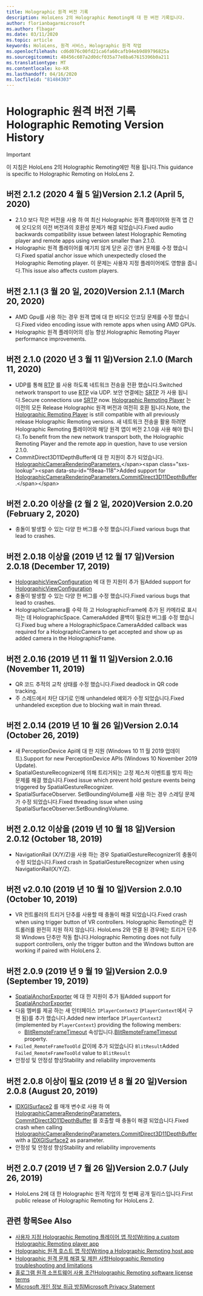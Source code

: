 ```yaml
---
title: Holographic 원격 버전 기록
description: HoloLens 2의 Holographic Remoting에 대 한 버전 기록입니다.
author: florianbagarmicrosoft
ms.author: flbagar
ms.date: 03/11/2020
ms.topic: article
keywords: HoloLens, 원격 서비스, Holographic 원격 작업
ms.openlocfilehash: cd6d076c00fd21ca6fa60cafb94eb9d89796825a
ms.sourcegitcommit: 48456c607a2d0dcf035a77e8ba67615396b0a211
ms.translationtype: MT
ms.contentlocale: ko-KR
ms.lasthandoff: 04/16/2020
ms.locfileid: "81484303"
---
```

# <a name="holographic-remoting-version-history"></a><span data-ttu-id="f8eaa-104">Holographic 원격 버전 기록</span><span class="sxs-lookup"><span data-stu-id="f8eaa-104">Holographic Remoting Version History</span></span>

> [!IMPORTANT]
> <span data-ttu-id="f8eaa-105">이 지침은 HoloLens 2의 Holographic Remoting에만 적용 됩니다.</span><span class="sxs-lookup"><span data-stu-id="f8eaa-105">This guidance is specific to Holographic Remoting on HoloLens 2.</span></span>

## <a name="version-212-april-5-2020"></a><span data-ttu-id="f8eaa-106">버전 2.1.2 (2020 4 월 5 일)<a name="v2.1.2"></a></span><span class="sxs-lookup"><span data-stu-id="f8eaa-106">Version 2.1.2 (April 5, 2020) <a name="v2.1.2"></a></span></span>
* <span data-ttu-id="f8eaa-107">2\.1.0 보다 작은 버전을 사용 하 여 최신 Holographic 원격 플레이어와 원격 앱 간에 오디오의 이전 버전과의 호환성 문제가 해결 되었습니다.</span><span class="sxs-lookup"><span data-stu-id="f8eaa-107">Fixed audio backwards compatibility issue between latest Holographic Remoting player and remote apps using version smaller than 2.1.0.</span></span>
* <span data-ttu-id="f8eaa-108">Holographic 원격 플레이어를 예기치 않게 닫은 공간 앵커 문제를 수정 했습니다.</span><span class="sxs-lookup"><span data-stu-id="f8eaa-108">Fixed spatial anchor issue which unexpectedly closed the Holographic Remoting player.</span></span> <span data-ttu-id="f8eaa-109">이 문제는 사용자 지정 플레이어에도 영향을 줍니다.</span><span class="sxs-lookup"><span data-stu-id="f8eaa-109">This issue also affects custom players.</span></span>

## <a name="version-211-march-20-2020"></a><span data-ttu-id="f8eaa-110">버전 2.1.1 (3 월 20 일, 2020)<a name="v2.1.1"></a></span><span class="sxs-lookup"><span data-stu-id="f8eaa-110">Version 2.1.1 (March 20, 2020) <a name="v2.1.1"></a></span></span>
* <span data-ttu-id="f8eaa-111">AMD Gpu를 사용 하는 경우 원격 앱에 대 한 비디오 인코딩 문제를 수정 했습니다.</span><span class="sxs-lookup"><span data-stu-id="f8eaa-111">Fixed video encoding issue with remote apps when using AMD GPUs.</span></span>
* <span data-ttu-id="f8eaa-112">Holographic 원격 플레이어의 성능 향상.</span><span class="sxs-lookup"><span data-stu-id="f8eaa-112">Holographic Remoting Player performance improvements.</span></span>

## <a name="version-210-march-11-2020"></a><span data-ttu-id="f8eaa-113">버전 2.1.0 (2020 년 3 월 11 일)<a name="v2.1.0"></a></span><span class="sxs-lookup"><span data-stu-id="f8eaa-113">Version 2.1.0 (March 11, 2020) <a name="v2.1.0"></a></span></span>
* <span data-ttu-id="f8eaa-114">UDP를 통해 [RTP](https://en.wikipedia.org/wiki/Real-time_Transport_Protocol) 를 사용 하도록 네트워크 전송을 전환 했습니다.</span><span class="sxs-lookup"><span data-stu-id="f8eaa-114">Switched network transport to use [RTP](https://en.wikipedia.org/wiki/Real-time_Transport_Protocol) via UDP.</span></span> <span data-ttu-id="f8eaa-115">보안 연결에는 [SRTP](https://en.wikipedia.org/wiki/Secure_Real-time_Transport_Protocol) 가 사용 됩니다.</span><span class="sxs-lookup"><span data-stu-id="f8eaa-115">Secure connections use [SRTP](https://en.wikipedia.org/wiki/Secure_Real-time_Transport_Protocol) now.</span></span> <span data-ttu-id="f8eaa-116">[Holographic Remoting Player](holographic-remoting-player.md) 는 이전의 모든 Release Holographic 원격 버전과 여전히 호환 됩니다.</span><span class="sxs-lookup"><span data-stu-id="f8eaa-116">Note, the [Holographic Remoting Player](holographic-remoting-player.md) is still compatible with all previously release Holographic Remoting versions.</span></span> <span data-ttu-id="f8eaa-117">새 네트워크 전송을 활용 하려면 Holographic Remoting 플레이어와 해당 원격 앱이 버전 2.1.0을 사용 해야 합니다.</span><span class="sxs-lookup"><span data-stu-id="f8eaa-117">To benefit from the new network transport both, the Holographic Remoting Player and the remote app in question, have to use version 2.1.0.</span></span>
* <span data-ttu-id="f8eaa-118">CommitDirect3D11DepthBuffer에 대 한 지원이 추가 되었습니다. [HolographicCameraRenderingParameters.](https://docs.microsoft.com/uwp/api/windows.graphics.holographic.holographiccamerarenderingparameters.commitdirect3d11depthbuffer#Windows_Graphics_Holographic_HolographicCameraRenderingParameters_CommitDirect3D11DepthBuffer_Windows_Graphics_DirectX_Direct3D11_IDirect3DSurface_)</span><span class="sxs-lookup"><span data-stu-id="f8eaa-118">Added support for [HolographicCameraRenderingParameters.CommitDirect3D11DepthBuffer](https://docs.microsoft.com/uwp/api/windows.graphics.holographic.holographiccamerarenderingparameters.commitdirect3d11depthbuffer#Windows_Graphics_Holographic_HolographicCameraRenderingParameters_CommitDirect3D11DepthBuffer_Windows_Graphics_DirectX_Direct3D11_IDirect3DSurface_).</span></span> 

## <a name="version-2020-february-2-2020"></a><span data-ttu-id="f8eaa-119">버전 2.0.20 이상을 (2 월 2 일, 2020)<a name="v2.0.20"></a></span><span class="sxs-lookup"><span data-stu-id="f8eaa-119">Version 2.0.20 (February 2, 2020) <a name="v2.0.20"></a></span></span>
* <span data-ttu-id="f8eaa-120">충돌이 발생할 수 있는 다양 한 버그를 수정 했습니다.</span><span class="sxs-lookup"><span data-stu-id="f8eaa-120">Fixed various bugs that lead to crashes.</span></span>

## <a name="version-2018-december-17-2019"></a><span data-ttu-id="f8eaa-121">버전 2.0.18 이상을 (2019 년 12 월 17 일)<a name="v2.0.18"></a></span><span class="sxs-lookup"><span data-stu-id="f8eaa-121">Version 2.0.18 (December 17, 2019) <a name="v2.0.18"></a></span></span>
* <span data-ttu-id="f8eaa-122">[HolographicViewConfiguration](https://docs.microsoft.com/uwp/api/windows.graphics.holographic.holographicviewconfiguration) 에 대 한 지원이 추가 됨</span><span class="sxs-lookup"><span data-stu-id="f8eaa-122">Added support for [HolographicViewConfiguration](https://docs.microsoft.com/uwp/api/windows.graphics.holographic.holographicviewconfiguration)</span></span>
* <span data-ttu-id="f8eaa-123">충돌이 발생할 수 있는 다양 한 버그를 수정 했습니다.</span><span class="sxs-lookup"><span data-stu-id="f8eaa-123">Fixed various bugs that lead to crashes.</span></span>
* <span data-ttu-id="f8eaa-124">HolographicCamera를 수락 하 고 HolographicFrame에 추가 된 카메라로 표시 하는 데 HolographicSpace. CameraAdded 콜백이 필요한 버그를 수정 했습니다.</span><span class="sxs-lookup"><span data-stu-id="f8eaa-124">Fixed bug where a HolographicSpace.CameraAdded callback was required for a HolographicCamera to get accepted and show up as added camera in the HolographicFrame.</span></span>

## <a name="version-2016-november-11-2019"></a><span data-ttu-id="f8eaa-125">버전 2.0.16 (2019 년 11 월 11 일)<a name="2.0.16"></a></span><span class="sxs-lookup"><span data-stu-id="f8eaa-125">Version 2.0.16 (November 11, 2019) <a name="2.0.16"></a></span></span>
* <span data-ttu-id="f8eaa-126">QR 코드 추적의 교착 상태를 수정 했습니다.</span><span class="sxs-lookup"><span data-stu-id="f8eaa-126">Fixed deadlock in QR code tracking.</span></span>
* <span data-ttu-id="f8eaa-127">주 스레드에서 차단 대기로 인해 unhandeled 예외가 수정 되었습니다.</span><span class="sxs-lookup"><span data-stu-id="f8eaa-127">Fixed unhandeled exception due to blocking wait in main thread.</span></span>

## <a name="version-2014-october-26-2019"></a><span data-ttu-id="f8eaa-128">버전 2.0.14 (2019 년 10 월 26 일)<a name="v2.0.14"></a></span><span class="sxs-lookup"><span data-stu-id="f8eaa-128">Version 2.0.14 (October 26, 2019) <a name="v2.0.14"></a></span></span>
* <span data-ttu-id="f8eaa-129">새 PerceptionDevice Api에 대 한 지원 (Windows 10 11 월 2019 업데이트).</span><span class="sxs-lookup"><span data-stu-id="f8eaa-129">Support for new PerceptionDevice APIs (Windows 10 November 2019 Update).</span></span>
* <span data-ttu-id="f8eaa-130">SpatialGestureRecognizer에 의해 트리거되는 고정 제스처 이벤트를 방지 하는 문제를 해결 했습니다.</span><span class="sxs-lookup"><span data-stu-id="f8eaa-130">Fixed issue which prevent hold gesture events being triggered by SpatialGestureRecognizer.</span></span>
* <span data-ttu-id="f8eaa-131">SpatialSurfaceObserver. SetBoundingVolume를 사용 하는 경우 스레딩 문제가 수정 되었습니다.</span><span class="sxs-lookup"><span data-stu-id="f8eaa-131">Fixed threading issue when using SpatialSurfaceObserver.SetBoundingVolume.</span></span>

## <a name="version-2012-october-18-2019"></a><span data-ttu-id="f8eaa-132">버전 2.0.12 이상을 (2019 년 10 월 18 일)<a name="v2.0.12"></a></span><span class="sxs-lookup"><span data-stu-id="f8eaa-132">Version 2.0.12 (October 18, 2019) <a name="v2.0.12"></a></span></span>
* <span data-ttu-id="f8eaa-133">NavigationRail (X/Y/Z)을 사용 하는 경우 SpatialGestureRecognizer의 충돌이 수정 되었습니다.</span><span class="sxs-lookup"><span data-stu-id="f8eaa-133">Fixed crash in SpatialGestureRecognizer when using NavigationRail(X/Y/Z).</span></span>

## <a name="version-2010-october-10-2019"></a><span data-ttu-id="f8eaa-134">버전 v2.0.10 (2019 년 10 월 10 일)<a name="v2.0.10"></a></span><span class="sxs-lookup"><span data-stu-id="f8eaa-134">Version 2.0.10 (October 10, 2019) <a name="v2.0.10"></a></span></span>
* <span data-ttu-id="f8eaa-135">VR 컨트롤러의 트리거 단추를 사용할 때 충돌이 해결 되었습니다.</span><span class="sxs-lookup"><span data-stu-id="f8eaa-135">Fixed crash when using trigger button of VR controllers.</span></span> <span data-ttu-id="f8eaa-136">Holographic Remoting은 컨트롤러를 완전히 지원 하지 않습니다. HoloLens 2와 연결 된 경우에는 트리거 단추와 Windows 단추만 작동 합니다.</span><span class="sxs-lookup"><span data-stu-id="f8eaa-136">Holographic Remoting does not fully support controllers, only the trigger button and the Windows button are working if paired with HoloLens 2.</span></span>

## <a name="version-209-september-19-2019"></a><span data-ttu-id="f8eaa-137">버전 2.0.9 (2019 년 9 월 19 일)<a name="v2.0.9"></a></span><span class="sxs-lookup"><span data-stu-id="f8eaa-137">Version 2.0.9 (September 19, 2019) <a name="v2.0.9"></a></span></span>
* <span data-ttu-id="f8eaa-138">[SpatialAnchorExporter](https://docs.microsoft.com/uwp/api/windows.perception.spatial.spatialanchorexporter) 에 대 한 지원이 추가 됨</span><span class="sxs-lookup"><span data-stu-id="f8eaa-138">Added support for [SpatialAnchorExporter](https://docs.microsoft.com/uwp/api/windows.perception.spatial.spatialanchorexporter)</span></span>
* <span data-ttu-id="f8eaa-139">다음 멤버를 제공 하는 새 인터페이스 ```IPlayerContext2``` (```PlayerContext```에서 구현 됨)를 추가 했습니다.</span><span class="sxs-lookup"><span data-stu-id="f8eaa-139">Added new interface ```IPlayerContext2``` (implemented by ```PlayerContext```) providing the following members:</span></span>
  - <span data-ttu-id="f8eaa-140">[BlitRemoteFrameTimeout](holographic-remoting-create-player.md#BlitRemoteFrameTimeout) 속성입니다.</span><span class="sxs-lookup"><span data-stu-id="f8eaa-140">[BlitRemoteFrameTimeout](holographic-remoting-create-player.md#BlitRemoteFrameTimeout)  property.</span></span>
* <span data-ttu-id="f8eaa-141">```Failed_RemoteFrameTooOld``` 값이에 추가 되었습니다 ```BlitResult```</span><span class="sxs-lookup"><span data-stu-id="f8eaa-141">Added ```Failed_RemoteFrameTooOld``` value to ```BlitResult```</span></span>
* <span data-ttu-id="f8eaa-142">안정성 및 안정성 향상</span><span class="sxs-lookup"><span data-stu-id="f8eaa-142">Stability and reliability improvements</span></span>

## <a name="version-208-august-20-2019"></a><span data-ttu-id="f8eaa-143">버전 2.0.8 이상이 필요 (2019 년 8 월 20 일)<a name="v2.0.8"></a></span><span class="sxs-lookup"><span data-stu-id="f8eaa-143">Version 2.0.8 (August 20, 2019) <a name="v2.0.8"></a></span></span>

* <span data-ttu-id="f8eaa-144">[IDXGISurface2](https://docs.microsoft.com/windows/win32/api/dxgi1_2/nn-dxgi1_2-idxgisurface2) 를 매개 변수로 사용 하 여 [HolographicCameraRenderingParameters. CommitDirect3D11DepthBuffer](https://docs.microsoft.com/uwp/api/windows.graphics.holographic.holographiccamerarenderingparameters.commitdirect3d11depthbuffer) 를 호출할 때 충돌이 해결 되었습니다.</span><span class="sxs-lookup"><span data-stu-id="f8eaa-144">Fixed crash when calling [HolographicCameraRenderingParameters.CommitDirect3D11DepthBuffer](https://docs.microsoft.com/uwp/api/windows.graphics.holographic.holographiccamerarenderingparameters.commitdirect3d11depthbuffer) with a [IDXGISurface2](https://docs.microsoft.com/windows/win32/api/dxgi1_2/nn-dxgi1_2-idxgisurface2) as parameter.</span></span>
* <span data-ttu-id="f8eaa-145">안정성 및 안정성 향상</span><span class="sxs-lookup"><span data-stu-id="f8eaa-145">Stability and reliability improvements</span></span>

## <a name="version-207-july-26-2019"></a><span data-ttu-id="f8eaa-146">버전 2.0.7 (2019 년 7 월 26 일)<a name="v2.0.7"></a></span><span class="sxs-lookup"><span data-stu-id="f8eaa-146">Version 2.0.7 (July 26, 2019) <a name="v2.0.7"></a></span></span>

* <span data-ttu-id="f8eaa-147">HoloLens 2에 대 한 Holographic 원격 작업의 첫 번째 공개 릴리스입니다.</span><span class="sxs-lookup"><span data-stu-id="f8eaa-147">First public release of Holographic Remoting for HoloLens 2.</span></span>

## <a name="see-also"></a><span data-ttu-id="f8eaa-148">관련 항목</span><span class="sxs-lookup"><span data-stu-id="f8eaa-148">See Also</span></span>
* [<span data-ttu-id="f8eaa-149">사용자 지정 Holographic Remoting 플레이어 앱 작성</span><span class="sxs-lookup"><span data-stu-id="f8eaa-149">Writing a custom Holographic Remoting player app</span></span>](holographic-remoting-create-player.md)
* [<span data-ttu-id="f8eaa-150">Holographic 원격 호스트 앱 작성</span><span class="sxs-lookup"><span data-stu-id="f8eaa-150">Writing a Holographic Remoting host app</span></span>](holographic-remoting-create-host.md)
* [<span data-ttu-id="f8eaa-151">Holographic 원격 문제 해결 및 제한 사항</span><span class="sxs-lookup"><span data-stu-id="f8eaa-151">Holographic Remoting troubleshooting and limitations</span></span>](holographic-remoting-troubleshooting.md)
* [<span data-ttu-id="f8eaa-152">홀로그램 원격 소프트웨어 사용 조건</span><span class="sxs-lookup"><span data-stu-id="f8eaa-152">Holographic Remoting software license terms</span></span>](https://docs.microsoft.com/legal/mixed-reality/microsoft-holographic-remoting-software-license-terms)
* [<span data-ttu-id="f8eaa-153">Microsoft 개인 정보 취급 방침</span><span class="sxs-lookup"><span data-stu-id="f8eaa-153">Microsoft Privacy Statement</span></span>](https://go.microsoft.com/fwlink/?LinkId=521839)

